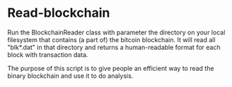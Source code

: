 # Read-blockchain

Run the BlockchainReader class with parameter the directory on your local filesystem that contains (a part of) the bitcoin blockchain. It will read all "blk\*.dat" in that directory and returns a human-readable format for each block with transaction data.

The purpose of this script is to give people an efficient way to read the binary blockchain and use it to do analysis.
